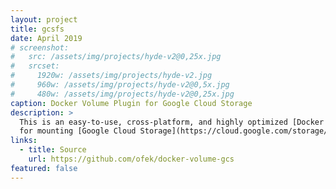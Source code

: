 ```yaml
---
layout: project
title: gcsfs
date: April 2019
# screenshot:
#   src: /assets/img/projects/hyde-v2@0,25x.jpg
#   srcset:
#     1920w: /assets/img/projects/hyde-v2.jpg
#     960w: /assets/img/projects/hyde-v2@0,5x.jpg
#     480w: /assets/img/projects/hyde-v2@0,25x.jpg
caption: Docker Volume Plugin for Google Cloud Storage
description: >
  This is an easy-to-use, cross-platform, and highly optimized [Docker Volume Plugin](https://docs.docker.com/engine/extend/plugin_api/)
  for mounting [Google Cloud Storage](https://cloud.google.com/storage/) buckets.
links:
  - title: Source
    url: https://github.com/ofek/docker-volume-gcs
featured: false
---
```

